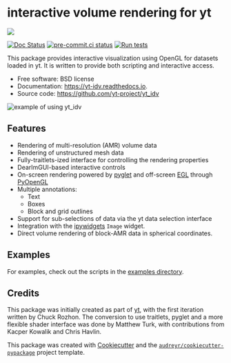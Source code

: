 # interactive volume rendering for yt

[![](https://img.shields.io/pypi/v/yt_idv.svg)](https://pypi.python.org/pypi/yt_idv)

[![Doc Status](https://readthedocs.org/projects/yt-idv/badge/?version=latest)](https://yt-idv.readthedocs.io/en/latest/?badge=latest)
[![pre-commit.ci status](https://results.pre-commit.ci/badge/github/yt-project/yt_idv/main.svg)](https://results.pre-commit.ci/latest/github/yt-project/yt_idv/main)
[![Run tests](https://github.com/yt-project/yt_idv/actions/workflows/build-test.yaml/badge.svg)](https://github.com/yt-project/yt_idv/actions/workflows/build-test.yaml)

This package provides interactive visualization using OpenGL for datasets
loaded in yt.  It is written to provide both scripting and interactive access.

* Free software: BSD license
* Documentation: https://yt-idv.readthedocs.io.
* Source code: https://github.com/yt-project/yt_idv

![example of using yt_idv](https://i.imgur.com/Q4XPNZw.gif)

## Features

* Rendering of multi-resolution (AMR) volume data
* Rendering of unstructured mesh data
* Fully-traitlets-ized interface for controlling the rendering properties
* DearImGUI-based interactive controls
* On-screen rendering powered by [pyglet](http://pyglet.org/) and off-screen
  [EGL](https://en.wikipedia.org/wiki/EGL_(API)) through [PyOpenGL](https://pypi.org/project/PyOpenGL/)
* Multiple annotations:
    * Text
    * Boxes
    * Block and grid outlines
* Support for sub-selections of data via the yt data selection interface
* Integration with the [ipywidgets](https://ipywidgets.readthedocs.org/) ``Image`` widget.
* Direct volume rendering of block-AMR data in spherical coordinates.

## Examples

For examples, check out the scripts in the [examples directory](https://github.com/yt-project/yt_idv/tree/main/examples).

## Credits

This package was initially created as part of [yt](https://yt-project.org), with the first iteration written by
Chuck Rozhon.  The conversion to use traitlets, pyglet and a more flexible shader interface was done by Matthew Turk,
with contributions from Kacper Kowalik and Chris Havlin.

This package was created with [Cookiecutter](https://github.com/audreyr/cookiecutter) and the
[`audreyr/cookiecutter-pypackage`](https://github.com/audreyr/cookiecutter-pypackage) project template.
